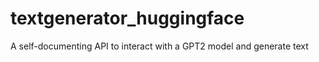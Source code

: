 # textgenerator_huggingface
A self-documenting API to interact with a GPT2 model and generate text

